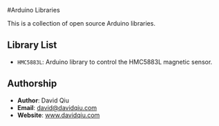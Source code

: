 #Arduino Libraries

This is a collection of open source Arduino libraries.


## Library List

 * `HMC5883L`: Arduino library to control the HMC5883L magnetic sensor.
 
 
## Authorship

 * __Author__: David Qiu
 * __Email__: david@davidqiu.com
 * __Website__: www.davidqiu.com

